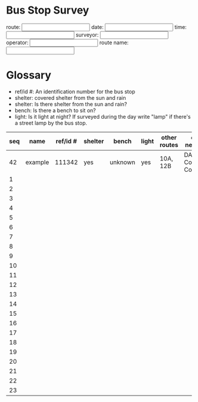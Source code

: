 # Bus Stop Survey

  route: <input type="text" />
  date: <input type="text" />
  time: <input type="text" />
  surveyor: <input type="text" />
  operator: <input type="text" />
  route name: <input type="text" />

# Glossary

* ref/id #: An identification number for the bus stop
* shelter: covered shelter from the sun and rain
* shelter: Is there shelter from the sun and rain?
* bench: Is there a bench to sit on?
* light: Is it light at night?  If surveyed during the day write "lamp" if there's a street lamp by the bus stop.


seq | name | ref/id # | shelter | bench | light | other routes | other networks
--- | ---- | -------- | ------- | ----- | ----- | ------------ | --------------
42 | example | 111342 | yes | unknown | yes | 10A, 12B | DASH, County Connector
1 | | | | | | | 
2 | | | | | | | 
3 | | | | | | | 
4 | | | | | | | 
5 | | | | | | | 
6 | | | | | | | 
7 | | | | | | | 
8 | | | | | | | 
9 | | | | | | | 
10 | | | | | | | 
11 | | | | | | | 
12 | | | | | | | 
13 | | | | | | | 
14 | | | | | | | 
15 | | | | | | | 
16 | | | | | | | 
17 | | | | | | | 
18 | | | | | | | 
19 | | | | | | | 
20 | | | | | | | 
21 | | | | | | | 
22 | | | | | | | 
23 | | | | | | | 

